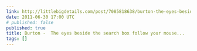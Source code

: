 ```yaml
---
link: http://littlebigdetails.com/post/7085818638/burton-the-eyes-beside-the-search-box-follow
date: 2011-06-30 17:00 UTC
# published: false
published: true
title: Burton -  The eyes beside the search box follow your mouse...
tags: []
---
```



